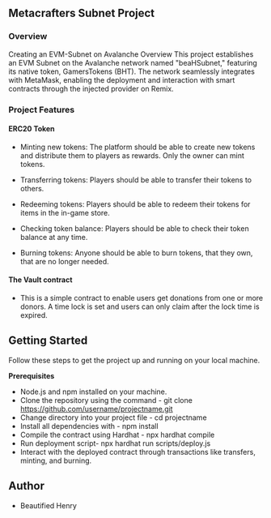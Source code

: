 ## Metacrafters Subnet Project

### Overview 

Creating an EVM-Subnet on Avalanche Overview This project establishes an EVM Subnet on the Avalanche network named "beaHSubnet," featuring its native token, GamersTokens (BHT). The network seamlessly integrates with MetaMask, enabling the deployment and interaction with smart contracts through the injected provider on Remix.

### Project Features

#### ERC20 Token

- Minting new tokens: The platform should be able to create new tokens and distribute them to players as rewards. Only the owner can mint tokens.

- Transferring tokens: Players should be able to transfer their tokens to others.

- Redeeming tokens: Players should be able to redeem their tokens for items in the in-game store.

- Checking token balance: Players should be able to check their token balance at any time.

- Burning tokens: Anyone should be able to burn tokens, that they own, that are no longer needed.

#### The Vault contract

- This is a simple contract to enable users get donations from one or more donors. A time lock is set and users can only claim after the lock time is expired.

## Getting Started

Follow these steps to get the project up and running on your local machine.

**Prerequisites**

- Node.js and npm installed on your machine.
- Clone the repository using the command - git clone https://github.com/username/projectname.git
- Change directory into your project file - cd projectname
- Install all dependencies with - npm install
- Compile the contract using Hardhat - npx hardhat compile 
- Run deployment script- npx hardhat run scripts/deploy.js  
- Interact with the deployed contract through transactions like transfers, minting, and burning.

## Author

- Beautified Henry